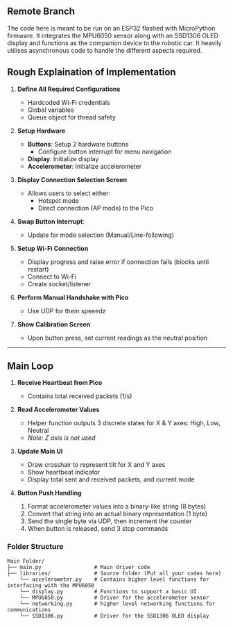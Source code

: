 ## Remote Branch
The code here is meant to be run on an ESP32 flashed with MicroPython firmware. It integrates the MPU6050 sensor along with an SSD1306 OLED display
and functions as the companion device to the robotic car. It heavily utilises asynchronous code to handle the different aspects required.

## Rough Explaination of Implementation
1. **Define All Required Configurations**
   - Hardcoded Wi-Fi credentials
   - Global variables
   - Queue object for thread safety

2. **Setup Hardware**
   - **Buttons**: Setup 2 hardware buttons
     - Configure button interrupt for menu navigation
   - **Display**: Initialize display
   - **Accelerometer**: Initialize accelerometer

3. **Display Connection Selection Screen**
   - Allows users to select either:
     - Hotspot mode
     - Direct connection (AP mode) to the Pico

4. **Swap Button Interrupt**: 
   - Update for mode selection (Manual/Line-following)

5. **Setup Wi-Fi Connection**
   - Display progress and raise error if connection fails (blocks until restart)
   - Connect to Wi-Fi
   - Create socket/listener

6. **Perform Manual Handshake with Pico**
   - Use UDP for them speeedz

7. **Show Calibration Screen**
   - Upon button press, set current readings as the neutral position

---

## Main Loop

1. **Receive Heartbeat from Pico**
   - Contains total received packets (1/s)

2. **Read Accelerometer Values**
   - Helper function outputs 3 discrete states for X & Y axes: High, Low, Neutral
   - *Note: Z axis is not used*

3. **Update Main UI**
   - Draw crosshair to represent tilt for X and Y axes
   - Show heartbeat indicator
   - Display total sent and received packets, and current mode

4. **Button Push Handling**
   1. Format accelerometer values into a binary-like string (8 bytes)
   2. Convert that string into an actual binary representation (1 byte)
   3. Send the single byte via UDP, then increment the counter
   4. When button is released, send 3 stop commands


### Folder Structure
    Main Folder/
    ├── main.py                 # Main driver code
    ├── libraries/              # Source folder (Put all your codes here)
        └── accelerometer.py    # Contains higher level functions for interfacing with the MPU6050
        └── display.py          # Functions to support a basic UI
        └── MPU6050.py          # Driver for the accelerometer sensor      
        └── networking.py       # higher level networking functions for communications
        └── SSD1306.py          # Driver for the SSD1306 OLED display



